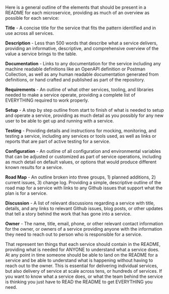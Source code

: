 Here is a general outline of the elements that should be present in a README for each microservice, providing as much of an overview as possible for each service:

**Title** - A concise title for the service that fits the pattern identified and in use across all services.

**Description** - Less than 500 words that describe what a service delivers, providing an informative, descriptive, and comprehensive overview of the value a service brings to the table.

**Documentation** - Links to any documentation for the service including any machine readable definitions like an OpenAPI definition or Postman Collection, as well as any human readable documentation generated from definitions, or hand crafted and published as part of the repository.

**Requirements** - An outline of what other services, tooling, and libraries needed to make a service operate, providing a complete list of EVERYTHING required to work properly.

**Setup** - A step by step outline from start to finish of what is needed to setup and operate a service, providing as much detail as you possibly for any new user to be able to get up and running with a service.

**Testing** - Providing details and instructions for mocking, monitoring, and testing a service, including any services or tools used, as well as links or reports that are part of active testing for a service.

**Configuration** - An outline of all configuration and environmental variables that can be adjusted or customized as part of service operations, including as much detail on default values, or options that would produce different known results for a service.

**Road Map** - An outline broken into three groups, 1) planned additions, 2) current issues, 3) change log. Providing a simple, descriptive outline of the road map for a service with links to any Github issues that support what the plan is for a service.

**Discussion** - A list of relevant discussions regarding a service with title, details, and any links to relevant Github issues, blog posts, or other updates that tell a story behind the work that has gone into a service.

**Owner** - The name, title, email, phone, or other relevant contact information for the owner, or owners of a service providing anyone with the information they need to reach out to person who is responsible for a service.

That represent ten things that each service should contain in the README, providing what is needed for ANYONE to understand what a service does. At any point in time someone should be able to land on the README for a service and be able to understand what is happening without having to reach out to the owner. This is essential for delivering individual services, but also delivery of service at scale across tens, or hundreds of services. If you want to know what a service does, or what the team behind the service is thinking you just have to READ the README to get EVERYTHING you need.
